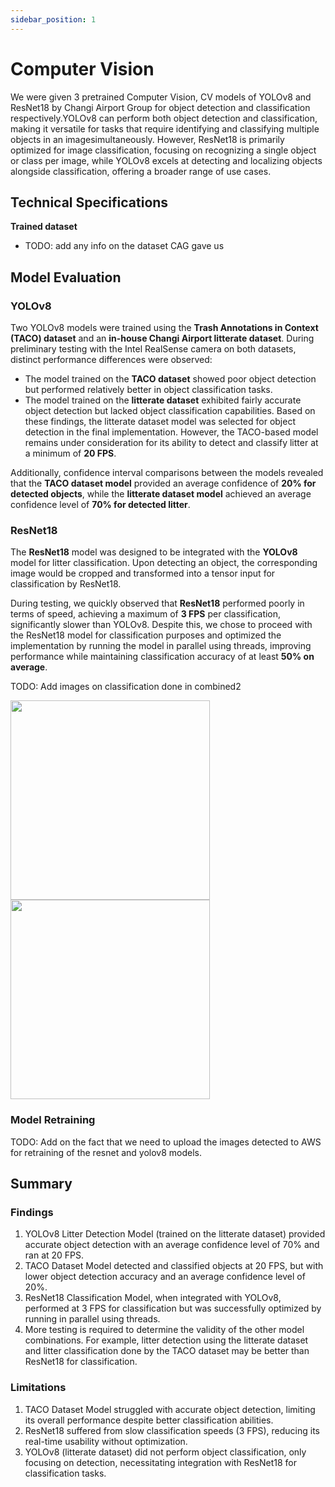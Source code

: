 ```yaml
---
sidebar_position: 1
---
```


# Computer Vision

We were given 3 pretrained Computer Vision, CV models of YOLOv8 and ResNet18 by Changi Airport Group for object detection and classification respectively.YOLOv8 can perform both object detection and classification, making it versatile for tasks that require identifying and classifying multiple objects in an imagesimultaneously. However, ResNet18 is primarily optimized for image classification, focusing on recognizing a single object or class per image, while YOLOv8 excels at detecting and localizing objects alongside classification, offering a broader range of use cases.


## Technical Specifications
**Trained dataset**
- TODO: add any info on the dataset CAG gave us


## Model Evaluation
### YOLOv8
Two YOLOv8 models were trained using the **Trash Annotations in Context (TACO) dataset** and an **in-house Changi Airport litterate dataset**. During preliminary testing with the Intel RealSense camera on both datasets, distinct performance differences were observed:

- The model trained on the **TACO dataset** showed poor object detection but performed relatively better in object classification tasks.
- The model trained on the **litterate dataset** exhibited fairly accurate object detection but lacked object classification capabilities.
Based on these findings, the litterate dataset model was selected for object detection in the final implementation. However, the TACO-based model remains under consideration for its ability to detect and classify litter at a minimum of **20 FPS**.

Additionally, confidence interval comparisons between the models revealed that the **TACO dataset model** provided an average confidence of **20% for detected objects**, while the **litterate dataset model** achieved an average confidence level of **70% for detected litter**.

### ResNet18
The **ResNet18** model was designed to be integrated with the **YOLOv8** model for litter classification. Upon detecting an object, the corresponding image would be cropped and transformed into a tensor input for classification by ResNet18.

During testing, we quickly observed that **ResNet18** performed poorly in terms of speed, achieving a maximum of **3 FPS** per classification, significantly slower than YOLOv8. Despite this, we chose to proceed with the ResNet18 model for classification purposes and optimized the implementation by running the model in parallel using threads, improving performance while maintaining classification accuracy of at least **50% on average**.

TODO: Add images on classification done in combined2

<div style={{ display:'flex', justifyContent:'center', alignItems:'center', marginBottom:'20px' }}>
    <img src="../IMG_5467.gif" height="319" style={{ marginRight: '30px' }}/>
    <img src="../video.gif" height="319"/>
</div>

### Model Retraining
TODO: Add on the fact that we need to upload the images detected to AWS for retraining of the resnet and yolov8 models.

## Summary

### Findings
1. YOLOv8 Litter Detection Model (trained on the litterate dataset) provided accurate object detection with an average confidence level of 70% and ran at 20 FPS.
2. TACO Dataset Model detected and classified objects at 20 FPS, but with lower object detection accuracy and an average confidence level of 20%.
3. ResNet18 Classification Model, when integrated with YOLOv8, performed at 3 FPS for classification but was successfully optimized by running in parallel using threads.
4. More testing is required to determine the validity of the other model combinations. For example, litter detection using the litterate dataset and litter classification done by the TACO dataset may be better than ResNet18 for classification.

### Limitations
1. TACO Dataset Model struggled with accurate object detection, limiting its overall performance despite better classification abilities.
2. ResNet18 suffered from slow classification speeds (3 FPS), reducing its real-time usability without optimization.
3. YOLOv8 (litterate dataset) did not perform object classification, only focusing on detection, necessitating integration with ResNet18 for classification tasks.